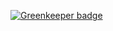 
[![Greenkeeper badge](https://badges.greenkeeper.io/epeli/wp-graphql-todoapp.svg)](https://greenkeeper.io/)
